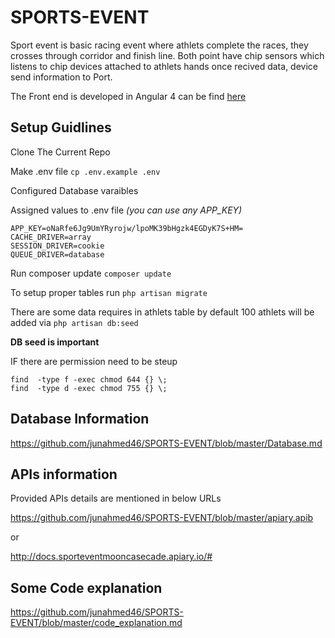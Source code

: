 # SPORTS-EVENT

Sport event is basic racing event where athlets complete the races, they crosses through corridor
and finish line. Both point have chip sensors which listens to chip devices attached to athlets hands 
once recived data, device send information to Port. 

The Front end is developed in Angular 4 can be find [here](https://github.com/junahmed46/SPORTS-EVENT-FRONT)

## Setup Guidlines 

Clone The Current Repo

Make .env file `cp .env.example .env`

Configured Database varaibles

Assigned values to .env file *(you can use any APP_KEY)*
```
APP_KEY=oNaRfe6Jg9UmYRyrojw/lpoMK39bHgzk4EGDyK7S+HM=
CACHE_DRIVER=array
SESSION_DRIVER=cookie
QUEUE_DRIVER=database
```

Run composer update `composer update`

To setup proper tables run `php artisan migrate`

There are some data requires in athlets table by default 100 athlets will be added via `php artisan db:seed` 

**DB seed is important**

IF there are permission need to be steup 

```
find  -type f -exec chmod 644 {} \;
find  -type d -exec chmod 755 {} \; 
```

## Database Information

https://github.com/junahmed46/SPORTS-EVENT/blob/master/Database.md

## APIs information 

Provided APIs details are mentioned in below URLs

https://github.com/junahmed46/SPORTS-EVENT/blob/master/apiary.apib

or 

http://docs.sporteventmooncasecade.apiary.io/#


## Some Code explanation
https://github.com/junahmed46/SPORTS-EVENT/blob/master/code_explanation.md


